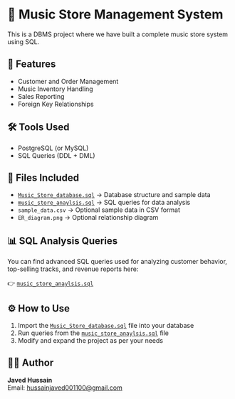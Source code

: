# 🎵 Music Store Management System

This is a DBMS project where we have built a complete music store system using SQL.

## 📌 Features

- Customer and Order Management  
- Music Inventory Handling  
- Sales Reporting  
- Foreign Key Relationships  

## 🛠️ Tools Used

- PostgreSQL (or MySQL)  
- SQL Queries (DDL + DML)  

## 📂 Files Included

- [`Music_Store_database.sql`](https://github.com/Jawebdata/music-store-management/blob/66f26e18b1fe7d8fb9a3d3cfc2ff8f7515e49fe3/Music_Store_database.sql) → Database structure and sample data  
- [`music_store_anaylsis.sql`](https://github.com/Jawebdata/music-store-management/blob/66f26e18b1fe7d8fb9a3d3cfc2ff8f7515e49fe3/music_store_anaylsis.sql) → SQL queries for data analysis  
- `sample_data.csv` → Optional sample data in CSV format  
- `ER_diagram.png` → Optional relationship diagram  

## 📊 SQL Analysis Queries

You can find advanced SQL queries used for analyzing customer behavior, top-selling tracks, and revenue reports here:

👉 [`music_store_anaylsis.sql`](https://github.com/Jawebdata/music-store-management/blob/66f26e18b1fe7d8fb9a3d3cfc2ff8f7515e49fe3/music_store_anaylsis.sql)

## ⚙️ How to Use

1. Import the [`Music_Store_database.sql`](https://github.com/Jawebdata/music-store-management/blob/66f26e18b1fe7d8fb9a3d3cfc2ff8f7515e49fe3/Music_Store_database.sql) file into your database  
2. Run queries from the [`music_store_anaylsis.sql`](https://github.com/Jawebdata/music-store-management/blob/66f26e18b1fe7d8fb9a3d3cfc2ff8f7515e49fe3/music_store_anaylsis.sql) file  
3. Modify and expand the project as per your needs  

## 👨‍💻 Author

**Javed Hussain**  
Email: hussainjaved001100@gmail.com
